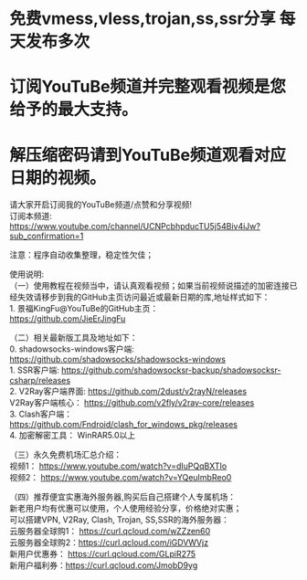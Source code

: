 # 免费vmess,vless,trojan,ss,ssr分享 每天发布多次
# 订阅YouTuBe频道并完整观看视频是您给予的最大支持。
# 解压缩密码请到YouTuBe频道观看对应日期的视频。
请大家开启订阅我的YouTuBe频道/点赞和分享视频!<br>
订阅本频道: https://www.youtube.com/channel/UCNPcbhpducTU5j54Biv4iJw?sub_confirmation=1<br>

注意：程序自动收集整理，稳定性欠佳；<br>

使用说明:<br>
（一）使用教程在视频当中，请认真观看视频；如果当前视频说描述的加密连接已经失效请移步到我的GitHub主页访问最近或最新日期的库,地址样式如下：<br>
		1. 景福KingFu@YouTuBe的GitHub主页：<br> 
			https://github.com/JieErJingFu

（二）相关最新版工具及地址如下：<br>
		0. shadowsocks-windows客户端: https://github.com/shadowsocks/shadowsocks-windows <br>
		1. SSR客户端: https://github.com/shadowsocksr-backup/shadowsocksr-csharp/releases<br>
		2. V2Ray客户端界面: https://github.com/2dust/v2rayN/releases<br>
		   V2Ray客户端核心： https://github.com/v2fly/v2ray-core/releases<br>
		3. Clash客户端： https://github.com/Fndroid/clash_for_windows_pkg/releases<br>
		4. 加密解密工具： WinRAR5.0以上<br>

（三）永久免费机场汇总介绍：<br>
		视频1： https://www.youtube.com/watch?v=dIuPQqBXTIo<br>
		视频2： https://www.youtube.com/watch?v=YQeuImbReo0<br>

（四）推荐便宜实惠海外服务器,购买后自己搭建个人专属机场：<br>
		新老用户均有优惠可以使用，个人使用经验分享，价格绝对实惠；<br>
		可以搭建VPN, V2Ray, Clash, Trojan, SS,SSR的海外服务器：<br>
		云服务器全球购1： https://curl.qcloud.com/wZZzen60<br>
		云服务器全球购2：https://curl.qcloud.com/iGDVWVjz<br>
		新用户优惠券： https://curl.qcloud.com/GLpiR275<br>
		新用户福利券：https://curl.qcloud.com/JmobD9yg<br>
